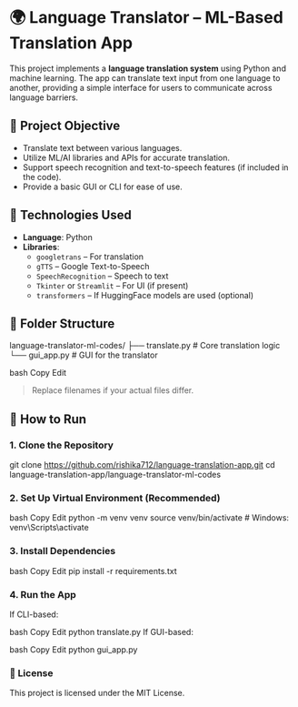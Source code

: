 # 🌍 Language Translator – ML-Based Translation App

This project implements a **language translation system** using Python and machine learning. The app can translate text input from one language to another, providing a simple interface for users to communicate across language barriers.

## 📌 Project Objective

- Translate text between various languages.
- Utilize ML/AI libraries and APIs for accurate translation.
- Support speech recognition and text-to-speech features (if included in the code).
- Provide a basic GUI or CLI for ease of use.

## 🧰 Technologies Used

- **Language**: Python
- **Libraries**:
  - `googletrans` – For translation
  - `gTTS` – Google Text-to-Speech
  - `SpeechRecognition` – Speech to text
  - `Tkinter` or `Streamlit` – For UI (if present)
  - `transformers` – If HuggingFace models are used (optional)

## 📁 Folder Structure

language-translator-ml-codes/
├── translate.py # Core translation logic
└── gui_app.py # GUI for the translator  

bash
Copy
Edit

> Replace filenames if your actual files differ.

## 🚀 How to Run

### 1. Clone the Repository

git clone https://github.com/rishika712/language-translation-app.git
cd language-translation-app/language-translator-ml-codes
### 2. Set Up Virtual Environment (Recommended)
bash
Copy
Edit
python -m venv venv
source venv/bin/activate      # Windows: venv\Scripts\activate
### 3. Install Dependencies
bash
Copy
Edit
pip install -r requirements.txt
### 4. Run the App
If CLI-based:

bash
Copy
Edit
python translate.py
If GUI-based:

bash
Copy
Edit
python gui_app.py

### 📝 License
This project is licensed under the MIT License.
